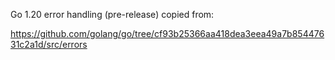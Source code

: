 Go 1.20 error handling (pre-release) copied from:

https://github.com/golang/go/tree/cf93b25366aa418dea3eea49a7b85447631c2a1d/src/errors
